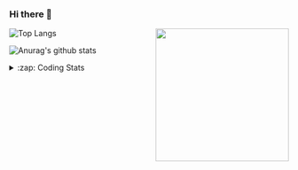 ### Hi there 👋

<!--
**tao8687/tao8687** is a ✨ _special_ ✨ repository because its `README.md` (this file) appears on your GitHub profile.

Here are some ideas to get you started:

- 🔭 I’m currently working on ...
- 🌱 I’m currently learning ...
- 👯 I’m looking to collaborate on ...
- 🤔 I’m looking for help with ...
- 💬 Ask me about ...
- 📫 How to reach me: ...
- 😄 Pronouns: ...
- ⚡ Fun fact: ...
-->

<img align='right' src="https://media.giphy.com/media/M9gbBd9nbDrOTu1Mqx/giphy.gif" width="240">

  
![Top Langs](https://github-readme-stats.vercel.app/api/top-langs/?username=tao8687&layout=compact&title_color=23238E&text_color=A67D3D)

![Anurag's github stats](https://github-readme-stats.vercel.app/api?username=tao8687&show_icons=true&&text_color=A67D3D&title_color=23238E&show_icons=false&count_private=true&hide=stars)

<details>
  <summary>:zap: Coding Stats</summary>
  <br>
    
<!--START_SECTION:waka-->

```txt
From: 24 November 2023 - To: 01 December 2023

CMake         1 hr 35 mins    █████████░░░░░░░░░░░░░░░░   35.36 %
C++           1 hr 8 mins     ██████▒░░░░░░░░░░░░░░░░░░   25.34 %
Markdown      48 mins         ████▓░░░░░░░░░░░░░░░░░░░░   18.08 %
XML           15 mins         █▒░░░░░░░░░░░░░░░░░░░░░░░   05.55 %
Python        12 mins         █▒░░░░░░░░░░░░░░░░░░░░░░░   04.77 %
```

<!--END_SECTION:waka-->
</details>

